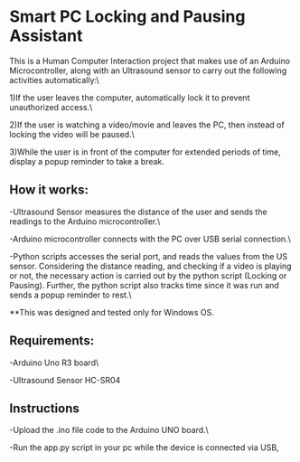 # Smart PC Locking and Pausing Assistant

This is a Human Computer Interaction project that makes use of an Arduino Microcontroller, along with an Ultrasound sensor to carry out the following activities automatically:\

1)If the user leaves the computer, automatically lock it to prevent unauthorized access.\

2)If the user is watching a video/movie and leaves the PC, then instead of locking the video will be paused.\

3)While the user is in front of the computer for extended periods of time, display a popup reminder to take a break.

## How it works:

-Ultrasound Sensor measures the distance of the user and sends the readings to the Arduino microcontroller.\

-Arduino microcontroller connects with the PC over USB serial connection.\

-Python scripts accesses the serial port, and reads the values from the US sensor. Considering the distance reading, and checking if a video is playing or not, the necessary action is carried out by the python script (Locking or Pausing). Further, the python script also tracks time since it was run and sends a popup reminder to rest.\

**This was designed and tested only for Windows OS.

## Requirements:

-Arduino Uno R3 board\

-Ultrasound Sensor HC-SR04

## Instructions

-Upload the .ino file code to the Arduino UNO board.\

-Run the app.py script in your pc while the device is connected via USB,
